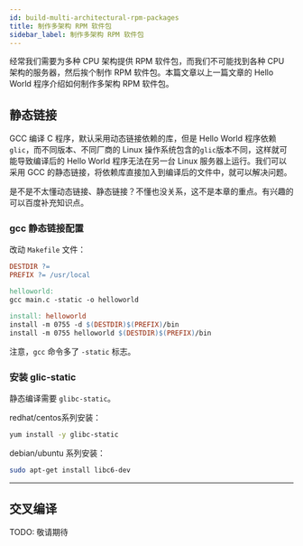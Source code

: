 ```yaml
---
id: build-multi-architectural-rpm-packages
title: 制作多架构 RPM 软件包
sidebar_label: 制作多架构 RPM 软件包
---
```


经常我们需要为多种 CPU 架构提供 RPM 软件包，而我们不可能找到各种 CPU 架构的服务器，然后挨个制作 RPM 软件包。本篇文章以上一篇文章的 Hello World 程序介绍如何制作多架构 RPM 软件包。

## 静态链接

GCC 编译 C 程序，默认采用动态链接依赖的库，但是 Hello World 程序依赖`glic`，而不同版本、不同厂商的 Linux 操作系统包含的`glic`版本不同，这样就可能导致编译后的 Hello World 程序无法在另一台 Linux 服务器上运行。我们可以采用 GCC 的静态链接，将依赖库直接加入到编译后的文件中，就可以解决问题。

是不是不太懂动态链接、静态链接？不懂也没关系，这不是本章的重点。有兴趣的可以百度补充知识点。

### gcc 静态链接配置

改动 `Makefile` 文件：

```makefile title="~/helloworld-1.0/Makefile" {5}
DESTDIR ?=
PREFIX ?= /usr/local

helloworld:
gcc main.c -static -o helloworld

install: helloworld
install -m 0755 -d $(DESTDIR)$(PREFIX)/bin
install -m 0755 helloworld $(DESTDIR)$(PREFIX)/bin

````

注意，`gcc` 命令多了 `-static` 标志。

### 安装 glic-static

静态编译需要 `glibc-static`。

redhat/centos系列安装：

```bash
yum install -y glibc-static
````

debian/ubuntu 系列安装：

```bash
sudo apt-get install libc6-dev
```

---

## 交叉编译

TODO: 敬请期待

